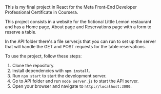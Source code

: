 This is my final project in React for the Meta Front-End Developer Professional Certificate in Coursera.

This project consists in a website for the fictional Little Lemon restaurant and has a Home page, About page and Reservations page with a form to reserve a table.

In the API folder there's a file server.js that you can run to set up the server that will handle the GET and POST requests for the table reservations.

To use the project, follow these steps:
1. Clone the repository.
2. Install dependencies with `npm install`.
3. Run `npm start` to start the development server.
4. Go to API folder and run `node server.js` to start the API server.
5. Open your browser and navigate to `http://localhost:3000`.
